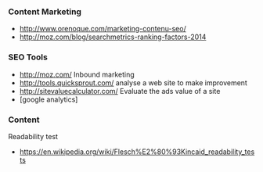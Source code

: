 ### Content Marketing 

* http://www.orenoque.com/marketing-contenu-seo/
* http://moz.com/blog/searchmetrics-ranking-factors-2014




### SEO Tools

* http://moz.com/ Inbound marketing
* http://tools.quicksprout.com/ analyse a web site to make improvement
* http://sitevaluecalculator.com/ Evaluate the ads value of a site
* [google analytics]

### Content 

Readability test
* https://en.wikipedia.org/wiki/Flesch%E2%80%93Kincaid_readability_tests